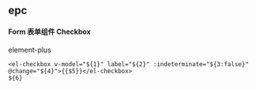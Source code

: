 ## epc
#### Form 表单组件 Checkbox
element-plus <el-checkbox>
```
<el-checkbox v-model="${1}" label="${2}" :indeterminate="${3:false}" @change="${4}">{{$5}}</el-checkbox>
${6}
```